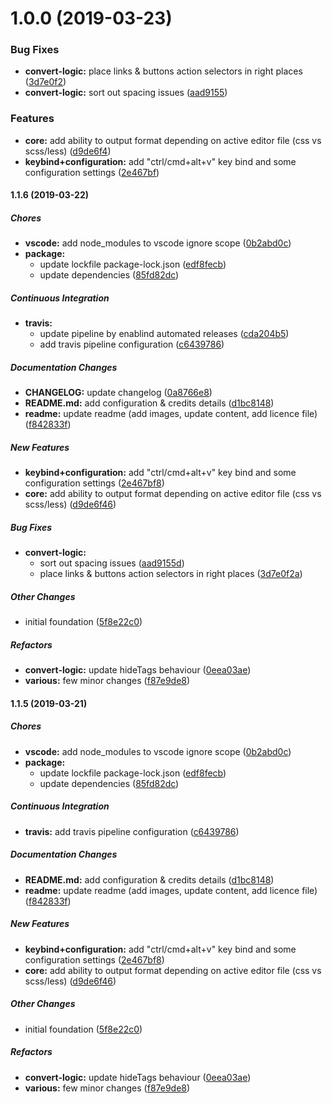 # 1.0.0 (2019-03-23)


### Bug Fixes

* **convert-logic:** place links & buttons action selectors in right places ([3d7e0f2](https://github.com/SlimDogs/vscode-html-to-css/commit/3d7e0f2))
* **convert-logic:** sort out spacing issues ([aad9155](https://github.com/SlimDogs/vscode-html-to-css/commit/aad9155))


### Features

* **core:** add ability to output format depending on active editor file (css vs scss/less) ([d9de6f4](https://github.com/SlimDogs/vscode-html-to-css/commit/d9de6f4))
* **keybind+configuration:** add "ctrl/cmd+alt+v" key bind and some configuration settings ([2e467bf](https://github.com/SlimDogs/vscode-html-to-css/commit/2e467bf))

#### 1.1.6 (2019-03-22)

##### Chores

* **vscode:**  add node_modules to vscode ignore scope ([0b2abd0c](https://github.com/SlimDogs/vscode-html-to-css/commit/0b2abd0c3da7d1e87a1f8888f6c5d754c23fda0c))
* **package:**
  *  update lockfile package-lock.json ([edf8fecb](https://github.com/SlimDogs/vscode-html-to-css/commit/edf8fecb24b40760ecb5055937254bbaa451cd84))
  *  update dependencies ([85fd82dc](https://github.com/SlimDogs/vscode-html-to-css/commit/85fd82dc414f820250dad5a70d9b6cce7459fab9))

##### Continuous Integration

* **travis:**
  *  update pipeline by enablind automated releases ([cda204b5](https://github.com/SlimDogs/vscode-html-to-css/commit/cda204b50297bf52941f62aecd31413f57690c8a))
  *  add travis pipeline configuration ([c6439786](https://github.com/SlimDogs/vscode-html-to-css/commit/c643978613450aaed593fd612d2cd23cb1d816d3))

##### Documentation Changes

* **CHANGELOG:**  update changelog ([0a8766e8](https://github.com/SlimDogs/vscode-html-to-css/commit/0a8766e804c8e474c1f8bfa872a0e840b7ee00f2))
* **README.md:**  add configuration & credits details ([d1bc8148](https://github.com/SlimDogs/vscode-html-to-css/commit/d1bc814895ee5bcbcc0531e3a0a85d7dda6c87f8))
* **readme:**  update readme (add images, update content, add licence file) ([f842833f](https://github.com/SlimDogs/vscode-html-to-css/commit/f842833f454fb3eaa9475d4cc22dd64a64b3bb58))

##### New Features

* **keybind+configuration:**  add "ctrl/cmd+alt+v" key bind and some configuration settings ([2e467bf8](https://github.com/SlimDogs/vscode-html-to-css/commit/2e467bf82991897c4bded2047e436b2cb5c9ea5e))
* **core:**  add ability to output format depending on active editor file (css vs scss/less) ([d9de6f46](https://github.com/SlimDogs/vscode-html-to-css/commit/d9de6f46024d7da0d93e4533fe7659292097d667))

##### Bug Fixes

* **convert-logic:**
  *  sort out spacing issues ([aad9155d](https://github.com/SlimDogs/vscode-html-to-css/commit/aad9155d4f6dc1c89656407827f22fa55a2f3450))
  *  place links & buttons action selectors in right places ([3d7e0f2a](https://github.com/SlimDogs/vscode-html-to-css/commit/3d7e0f2a3d00de977e98f73510977eb709980893))

##### Other Changes

*  initial foundation ([5f8e22c0](https://github.com/SlimDogs/vscode-html-to-css/commit/5f8e22c0739684c2fca5958f811292529c9c374e))

##### Refactors

* **convert-logic:**  update hideTags behaviour ([0eea03ae](https://github.com/SlimDogs/vscode-html-to-css/commit/0eea03ae4e6333eb75dfa3c9336a5aab3f69d03b))
* **various:**  few minor changes ([f87e9de8](https://github.com/SlimDogs/vscode-html-to-css/commit/f87e9de8b9ffba9000b2ac9d8ac272f0e7fec25c))

#### 1.1.5 (2019-03-21)

##### Chores

* **vscode:**  add node_modules to vscode ignore scope ([0b2abd0c](https://github.com/SlimDogs/vscode-html-to-css/commit/0b2abd0c3da7d1e87a1f8888f6c5d754c23fda0c))
* **package:**
  *  update lockfile package-lock.json ([edf8fecb](https://github.com/SlimDogs/vscode-html-to-css/commit/edf8fecb24b40760ecb5055937254bbaa451cd84))
  *  update dependencies ([85fd82dc](https://github.com/SlimDogs/vscode-html-to-css/commit/85fd82dc414f820250dad5a70d9b6cce7459fab9))

##### Continuous Integration

* **travis:**  add travis pipeline configuration ([c6439786](https://github.com/SlimDogs/vscode-html-to-css/commit/c643978613450aaed593fd612d2cd23cb1d816d3))

##### Documentation Changes

* **README.md:**  add configuration & credits details ([d1bc8148](https://github.com/SlimDogs/vscode-html-to-css/commit/d1bc814895ee5bcbcc0531e3a0a85d7dda6c87f8))
* **readme:**  update readme (add images, update content, add licence file) ([f842833f](https://github.com/SlimDogs/vscode-html-to-css/commit/f842833f454fb3eaa9475d4cc22dd64a64b3bb58))

##### New Features

* **keybind+configuration:**  add "ctrl/cmd+alt+v" key bind and some configuration settings ([2e467bf8](https://github.com/SlimDogs/vscode-html-to-css/commit/2e467bf82991897c4bded2047e436b2cb5c9ea5e))
* **core:**  add ability to output format depending on active editor file (css vs scss/less) ([d9de6f46](https://github.com/SlimDogs/vscode-html-to-css/commit/d9de6f46024d7da0d93e4533fe7659292097d667))

##### Other Changes

*  initial foundation ([5f8e22c0](https://github.com/SlimDogs/vscode-html-to-css/commit/5f8e22c0739684c2fca5958f811292529c9c374e))

##### Refactors

* **convert-logic:**  update hideTags behaviour ([0eea03ae](https://github.com/SlimDogs/vscode-html-to-css/commit/0eea03ae4e6333eb75dfa3c9336a5aab3f69d03b))
* **various:**  few minor changes ([f87e9de8](https://github.com/SlimDogs/vscode-html-to-css/commit/f87e9de8b9ffba9000b2ac9d8ac272f0e7fec25c))
